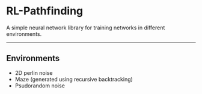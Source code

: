 # RL-Pathfinding
A simple neural network library for training networks in different environments.

---

## Environments
- 2D perlin noise
- Maze (generated using recursive backtracking)
- Psudorandom noise
